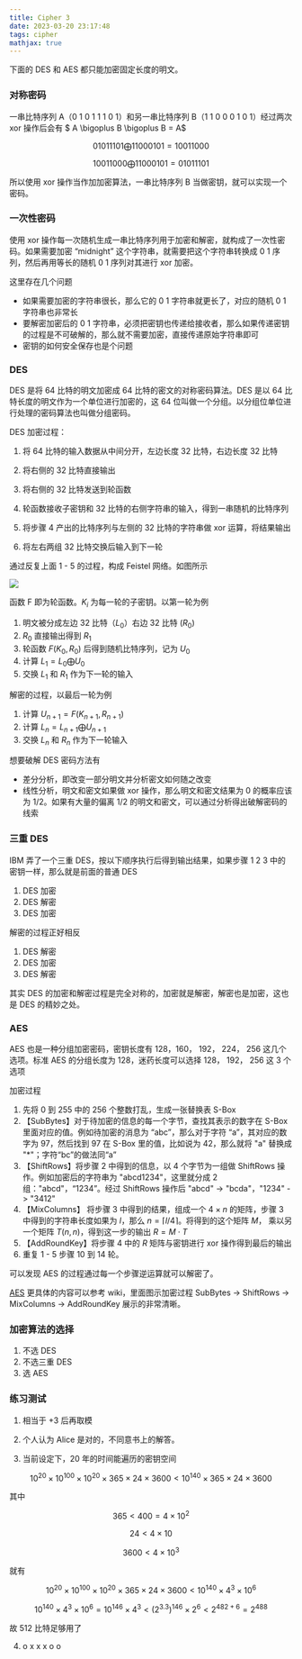 ```yaml
---
title: Cipher 3
date: 2023-03-20 23:17:48
tags: cipher
mathjax: true
---
```


下面的 DES 和 AES 都只能加密固定长度的明文。

### 对称密码

一串比特序列 A（0 1 0 1 1 1 0 1）和另一串比特序列 B（1 1 0 0 0 1 0 1）经过两次 xor 操作后会有 $ A \bigoplus B \bigoplus B = A$

$$
0 1 0 1 1 1 0 1 \bigoplus 1 1 0 0 0 1 0 1 = 1 0 0 1 1 0 0 0
$$

$$
1 0 0 1 1 0 0 0 \bigoplus 1 1 0 0 0 1 0 1 = 0 1 0 1 1 1 0 1
$$

所以使用 xor 操作当作加加密算法，一串比特序列 B 当做密钥，就可以实现一个密码。

<!--more-->

### 一次性密码

使用 xor 操作每一次随机生成一串比特序列用于加密和解密，就构成了一次性密码。如果需要加密 “midnight” 这个字符串，就需要把这个字符串转换成 0 1 序列，然后再用等长的随机 0 1 序列对其进行 xor 加密。

这里存在几个问题

- 如果需要加密的字符串很长，那么它的 0 1 字符串就更长了，对应的随机 0 1 字符串也非常长
- 要解密加密后的 0 1 字符串，必须把密钥也传递给接收者，那么如果传递密钥的过程是不可破解的，那么就不需要加密，直接传递原始字符串即可
- 密钥的如何安全保存也是个问题

### DES

DES 是将 64 比特的明文加密成 64 比特的密文的对称密码算法。DES 是以 64 比特长度的明文作为一个单位进行加密的，这 64 位叫做一个分组。以分组位单位进行处理的密码算法也叫做分组密码。

DES 加密过程：

1. 将 64 比特的输入数据从中间分开，左边长度 32 比特，右边长度 32 比特
2. 将右侧的 32 比特直接输出
3. 将右侧的 32 比特发送到轮函数
4. 轮函数接收子密钥和 32 比特的右侧字符串的输入，得到一串随机的比特序列
5. 将步骤 4 产出的比特序列与左侧的 32 比特的字符串做 xor 运算，将结果输出

6. 将左右两组 32 比特交换后输入到下一轮

通过反复上面 1 - 5 的过程，构成 Feistel 网络。如图所示

![](https://github.com/hailingu/hailingu.github.io/raw/master/images/feistel-cipher-diagram.png?raw=true)

函数 F 即为轮函数。$K_i$ 为每一轮的子密钥。以第一轮为例

1. 明文被分成左边 32 比特（$L_0$）右边 32 比特 ($R_0$)
2. $R_0$ 直接输出得到 $R_1$
3. 轮函数 $F(K_0, R_0)$ 后得到随机比特序列，记为 $U_0$
4. 计算 $L_1 = L_0 \bigoplus U_0$
5. 交换 $L_1$ 和 $R_1$ 作为下一轮的输入

解密的过程，以最后一轮为例

1. 计算 $U_{n+1}=F(K_{n+1}, R_{n+1})$
2. 计算 $L_n = L_{n+1} \bigoplus U_{n+1}$
3. 交换 $L_n$ 和 $R_n$ 作为下一轮输入

想要破解 DES 密码方法有

- 差分分析，即改变一部分明文并分析密文如何随之改变
- 线性分析，明文和密文如果做 xor 操作，那么明文和密文结果为 0 的概率应该为 1/2。如果有大量的偏离 1/2 的明文和密文，可以通过分析得出破解密码的线索

### 三重 DES

IBM 弄了一个三重 DES，按以下顺序执行后得到输出结果，如果步骤 1 2 3 中的密钥一样，那么就是前面的普通 DES

1. DES 加密
2. DES 解密
3. DES 加密

解密的过程正好相反

1. DES 解密
2. DES 加密
3. DES 解密

其实 DES 的加密和解密过程是完全对称的，加密就是解密，解密也是加密，这也是 DES 的精妙之处。

### AES

AES 也是一种分组加密密码，密钥长度有 128，160， 192， 224， 256 这几个选项。标准 AES 的分组长度为 128，迷药长度可以选择 128， 192， 256 这 3 个选项

加密过程

1. 先将 0 到 255 中的 256 个整数打乱，生成一张替换表 S-Box
2. 【SubBytes】对于待加密的信息的每一个字节，查找其表示的数字在 S-Box 里面对应的值。例如待加密的消息为 “abc”，那么对于字符 “a”，其对应的数字为 97，然后找到 97 在 S-Box 里的值，比如说为 42，那么就将 "a" 替换成 "\*"；字符“bc”的做法同“a”
3. 【ShiftRows】将步骤 2 中得到的信息，以 4 个字节为一组做
   ShiftRows 操作。例如加密后的字符串为 "abcd1234"，这里就分成 2 组："abcd"，“1234”。经过 ShiftRows 操作后 "abcd" -> "bcda"，"1234" -> "3412"
4. 【MixColumns】 将步骤 3 中得到的结果，组成一个 $4 \times n$ 的矩阵，步骤 3 中得到的字符串长度如果为 $l$，那么 $n = \lceil l / 4 \rceil$。将得到的这个矩阵 $M$， 乘以另一个矩阵 $T(n,n)$，得到这一步的输出 $R=M \cdot T$
5. 【AddRoundKey】将步骤 4 中的 $R$ 矩阵与密钥进行 xor 操作得到最后的输出
6. 重复 1 - 5 步骤 10 到 14 轮。

可以发现 AES 的过程通过每一个步骤逆运算就可以解密了。

[AES](https://zh.wikipedia.org/wiki/%E9%AB%98%E7%BA%A7%E5%8A%A0%E5%AF%86%E6%A0%87%E5%87%86) 更具体的内容可以参考 wiki，里面图示加密过程 SubBytes -> ShiftRows -> MixColumns -> AddRoundKey 展示的非常清晰。

### 加密算法的选择

1. 不选 DES
2. 不选三重 DES
3. 选 AES

### 练习测试

1. 相当于 +3 后再取模

2. 个人认为 Alice 是对的，不同意书上的解答。

3. 当前设定下，20 年的时间能遍历的密钥空间

$$ 10^{20} \times 10^{100} \times 10^{20} \times 365 \times 24 \times 3600 < 10^{140} \times 365 \times 24 \times 3600 $$

其中

$$365 < 400 = 4 \times 10^2$$

$$24 < 4 \times 10 $$

$$3600 < 4 \times 10^3 $$

就有

$$ 10^{20} \times 10^{100} \times 10^{20} \times 365 \times 24 \times 3600 < 10^{140} \times 4^3 \times 10^6 $$

$$ 10^{140} \times 4^3 \times 10^6 = 10^{146} \times 4^3 < (2^{3.3})^{146}\times 2 ^ 6 < 2^{482 + 6} = 2^{488}$$

故 512 比特足够用了

4. o x x x o o
